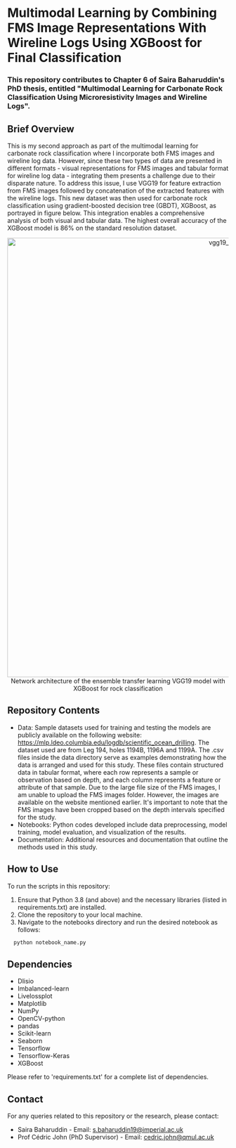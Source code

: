 # **Multimodal Learning by Combining FMS Image Representations With Wireline Logs Using XGBoost for Final Classification**
### This repository contributes to Chapter 6 of Saira Baharuddin's PhD thesis, entitled "Multimodal Learning for Carbonate Rock Classification Using Microresistivity Images and Wireline Logs".

## Brief Overview
This is my second approach as part of the multimodal learning for carbonate rock classification where I incorporate both FMS images and  wireline log data. However, since these two types of data are presented in different formats - visual representations for FMS images and tabular format for wireline log data - integrating them presents a challenge due to their disparate nature. To address this issue, I use VGG19 for feature extraction from FMS images followed by concatenation of the extracted features with the wireline logs. This new dataset was then used for carbonate rock classification using gradient-boosted decision tree (GBDT), XGBoost, as portrayed in figure below. This integration enables a comprehensive analysis of both visual and tabular data. The highest overall accuracy of the XGBoost model is 86% on the standard resolution dataset.

<p align="center">
    <img width="1000" alt="vgg19_xgboost" src="https://github.com/ssaira267/vgg19_xgboost_rockclassification/assets/57672761/bb552f8b-3467-48e1-802c-48bf18a2cc55">
  Network architecture of the ensemble transfer learning VGG19 model with XGBoost for rock classification
</p>

## Repository Contents
- Data: Sample datasets used for training and testing the models are publicly available on the following website: https://mlp.ldeo.columbia.edu/logdb/scientific_ocean_drilling. The dataset used are from Leg 194, holes 1194B, 1196A and 1199A. The .csv files inside the data directory serve as examples demonstrating how the data is arranged and used for this study. These files contain structured data in tabular format, where each row represents a sample or observation based on depth, and each column represents a feature or attribute of that sample. Due to the large file size of the FMS images, I am unable to upload the FMS images folder. However, the images are available on the website mentioned earlier. It's important to note that the FMS images have been cropped based on the depth intervals specified for the study.
- Notebooks: Python codes developed include data preprocessing, model training, model evaluation, and visualization of the results.
- Documentation: Additional resources and documentation that outline the methods used in this study.

## How to Use
To run the scripts in this repository:
1. Ensure that Python 3.8 (and above) and the necessary libraries (listed in requirements.txt) are installed.
2. Clone the repository to your local machine.
3. Navigate to the notebooks directory and run the desired notebook as follows:
  
```bash
  python notebook_name.py
```

## Dependencies 
- Dlisio
- Imbalanced-learn
- Livelossplot
- Matplotlib
- NumPy
- OpenCV-python
- pandas
- Scikit-learn
- Seaborn
- Tensorflow
- Tensorflow-Keras
- XGBoost

Please refer to 'requirements.txt' for a complete list of dependencies.

## Contact
For any queries related to this repository or the research, please contact:
- Saira Baharuddin                  - Email: s.baharuddin19@imperial.ac.uk
- Prof Cédric John (PhD Supervisor) - Email: cedric.john@qmul.ac.uk


